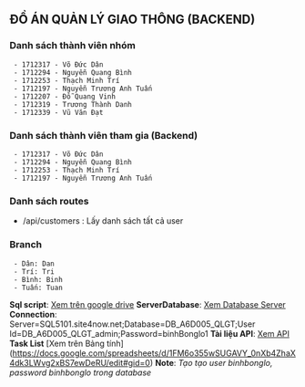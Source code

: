 
## ĐỒ ÁN QUẢN LÝ GIAO THÔNG (BACKEND)
### Danh sách thành viên nhóm
	 - 1712317 - Võ Đức Dân 
	 - 1712294 - Nguyễn Quang Bình
	 - 1712253 - Thạch Minh Trí
	 - 1712197 - Nguyễn Trương Anh Tuấn
	 - 1712207 - Đỗ Quang Vinh
	 - 1712319 - Trương Thành Danh
	 - 1712339 - Vũ Văn Đạt
### Danh sách thành viên tham gia (Backend)
	 - 1712317 - Võ Đức Dân 
	 - 1712294 - Nguyễn Quang Bình
	 - 1712253 - Thạch Minh Trí
	 - 1712197 - Nguyễn Trương Anh Tuấn
### Danh sách routes
- /api/customers : Lấy danh sách tất cả user 
### Branch
	 - Dân: Dan
	 - Trí: Tri
	 - Bình: Binh
	 - Tuấn: Tuan
**Sql script**: [Xem trên google drive](https://drive.google.com/drive/folders/1nKrITDJejdb5vDlS86FA0C04RH45Vdtd?usp=sharing)
**ServerDatabase**: [Xem Database Server](https://mssql.site4now.net/default.asp) 
	**Connection**: Server=SQL5101.site4now.net;Database=DB_A6D005_QLGT;User Id=DB_A6D005_QLGT_admin;Password=binhBonglo1
**Tài liệu API**: [Xem API](https://www.getpostman.com/collections/55783cc9247eb1380fa3)
**Task List** [Xem trên Bảng tính] (https://docs.google.com/spreadsheets/d/1FM6o355wSUGAVY_0nXb4ZhaX4dk3LWvg2xBS7ewDeRU/edit#gid=0)
**Note**: *Tạo tạo user binhbonglo, password binhbonglo trong database*

